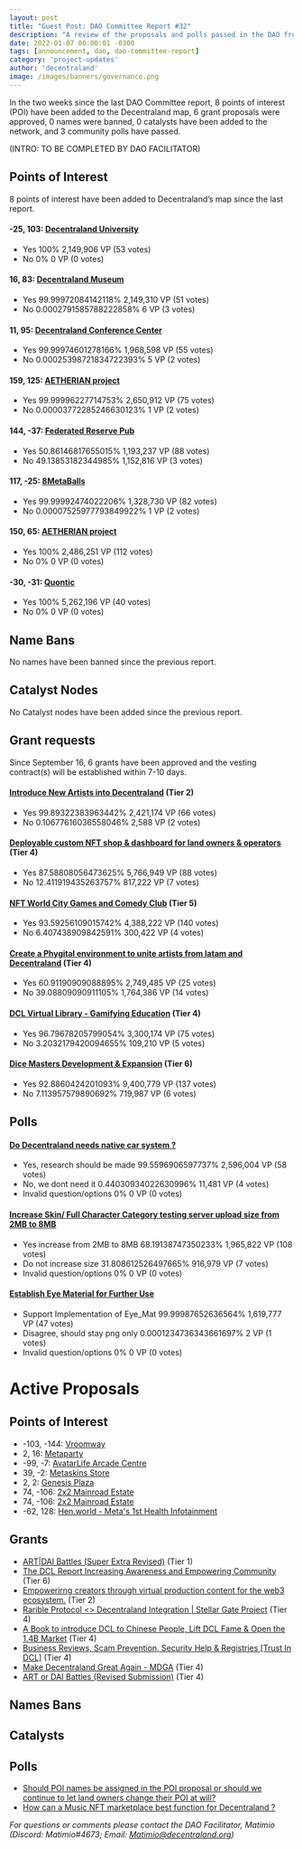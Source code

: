 ```yaml
---
layout: post
title: "Guest Post: DAO Committee Report #32"
description: "A review of the proposals and polls passed in the DAO from September 16 through September 30".
date: 2022-01-07 00:00:01 -0300
tags: [announcement, dao, dao-committee-report]
category: 'project-updates'
author: 'decentraland'
image: /images/banners/governance.png
---
```


In the two weeks since the last DAO Committee report, 8 points of interest (POI) have been added to the Decentraland map, 6 grant proposals were approved, 0 names were banned, 0 catalysts have been added to the network, and 3 community polls have passed.

(INTRO: TO BE COMPLETED BY DAO FACILITATOR)

## Points of Interest
8 points of interest have been added to Decentraland’s map since the last report.


#### -25, 103: [Decentraland University](https://governance.decentraland.org/proposal/?id=28d87b70-3b4d-11ed-a2ad-25cde07289d9)

* Yes 100% 2,149,906 VP (53 votes)
* No 0% 0 VP (0 votes)


#### 16, 83: [Decentraland Museum](https://governance.decentraland.org/proposal/?id=d19f8880-3b4c-11ed-a2ad-25cde07289d9)

* Yes 99.99972084142118% 2,149,310 VP (51 votes)
* No 0.0002791585788222858% 6 VP (3 votes)


#### 11, 95: [Decentraland Conference Center](https://governance.decentraland.org/proposal/?id=19c7e4b0-3b4b-11ed-a2ad-25cde07289d9)

* Yes 99.99974601278166% 1,968,598 VP (55 votes)
* No 0.00025398721834722393% 5 VP (2 votes)


#### 159, 125: [AETHERIAN project](https://governance.decentraland.org/proposal/?id=7f3d5100-3a46-11ed-a2ad-25cde07289d9)

* Yes 99.99996227714753% 2,650,912 VP (75 votes)
* No 0.00003772285246630123% 1 VP (2 votes)


#### 144, -37: [Federated Reserve Pub](https://governance.decentraland.org/proposal/?id=f1df16a0-3936-11ed-a2f4-07fa9844a05e)

* Yes 50.86146817655015% 1,193,237 VP (88 votes)
* No 49.13853182344985% 1,152,816 VP (3 votes)


#### 117, -25: [8MetaBalls](https://governance.decentraland.org/proposal/?id=83b7d7d0-3831-11ed-b361-67b98a1da2c8)

* Yes 99.99992474022206% 1,328,730 VP (82 votes)
* No 0.00007525977793849922% 1 VP (2 votes)


#### 150, 65: [AETHERIAN project](https://governance.decentraland.org/proposal/?id=74150ea0-3099-11ed-b361-67b98a1da2c8)

* Yes 100% 2,486,251 VP (112 votes)
* No 0% 0 VP (0 votes)


#### -30, -31: [Quontic](https://governance.decentraland.org/proposal/?id=f74bbaa0-3047-11ed-b361-67b98a1da2c8)

* Yes 100% 5,262,196 VP (40 votes)
* No 0% 0 VP (0 votes)


## Name Bans

No names have been banned since the previous report.

## Catalyst Nodes
No Catalyst nodes have been added since the previous report.


## Grant requests
Since September 16, 6 grants have been approved and the vesting contract(s) will be established within 7-10 days.


#### [Introduce New Artists into Decentraland](https://governance.decentraland.org/proposal/?id=92cb8d40-36fe-11ed-b361-67b98a1da2c8) (Tier 2)

* Yes 99.89322383963442% 2,421,174 VP (66 votes)
* No 0.10677616036558046% 2,588 VP (2 votes)


#### [Deployable custom NFT shop &amp; dashboard for land owners &amp; operators](https://governance.decentraland.org/proposal/?id=67885a20-34a9-11ed-b361-67b98a1da2c8) (Tier 4)

* Yes 87.58808056473625% 5,766,949 VP (88 votes)
* No 12.411919435263757% 817,222 VP (7 votes)


#### [NFT World City Games and Comedy Club](https://governance.decentraland.org/proposal/?id=479bbd40-346a-11ed-b361-67b98a1da2c8) (Tier 5)

* Yes 93.59256109015742% 4,388,222 VP (140 votes)
* No 6.407438909842591% 300,422 VP (4 votes)


#### [Create a Phygital environment to unite artists from latam and Decentraland](https://governance.decentraland.org/proposal/?id=9a9c4f70-2e50-11ed-b361-67b98a1da2c8) (Tier 4)

* Yes 60.91190909088895% 2,749,485 VP (25 votes)
* No 39.08809090911105% 1,764,386 VP (14 votes)


#### [DCL Virtual Library - Gamifying Education](https://governance.decentraland.org/proposal/?id=c7b01920-2e0e-11ed-b361-67b98a1da2c8) (Tier 4)

* Yes 96.79678205799054% 3,300,174 VP (75 votes)
* No 3.2032179420094655% 109,210 VP (5 votes)


#### [Dice Masters Development &amp; Expansion](https://governance.decentraland.org/proposal/?id=f67f9bc0-2dfc-11ed-b361-67b98a1da2c8) (Tier 6)

* Yes 92.8860424201093% 9,400,779 VP (137 votes)
* No 7.113957579890692% 719,987 VP (6 votes)


## Polls

#### [Do Decentraland needs native car system ?](https://governance.decentraland.org/proposal/?id=c54320b0-3cc8-11ed-a2ad-25cde07289d9)

* Yes, research should be made 99.5596906597737% 2,596,004 VP (58 votes)
* No, we dont need it  0.44030934022630996% 11,481 VP (4 votes)
* Invalid question/options 0% 0 VP (0 votes)


#### [Increase Skin/ Full Character Category testing server upload size from 2MB to 8MB](https://governance.decentraland.org/proposal/?id=7e8c2640-37d1-11ed-b361-67b98a1da2c8)

* Yes increase from 2MB to 8MB 68.19138747350233% 1,965,822 VP (108 votes)
* Do not increase size 31.808612526497665% 916,979 VP (7 votes)
* Invalid question/options 0% 0 VP (0 votes)


#### [Establish Eye Material for Further Use](https://governance.decentraland.org/proposal/?id=18873bf0-32c7-11ed-b361-67b98a1da2c8)

* Support Implementation of Eye_Mat 99.99987652636564% 1,619,777 VP (47 votes)
* Disagree, should stay png only 0.0001234736343661697% 2 VP (1 votes)
* Invalid question/options 0% 0 VP (0 votes)



# Active Proposals

## Points of Interest

* -103, -144: [Vroomway](https://governance.decentraland.org/proposal/?id=19ad2a50-4aad-11ed-bdf3-75f4f4d9ef2f)
* 2, 16: [Metaparty](https://governance.decentraland.org/proposal/?id=75c43a60-4a65-11ed-bdf3-75f4f4d9ef2f)
* -99, -7: [AvatarLife Arcade Centre](https://governance.decentraland.org/proposal/?id=7d741f90-4935-11ed-bdf3-75f4f4d9ef2f)
* 39, -2: [Metaskins  Store](https://governance.decentraland.org/proposal/?id=dd7a2340-48d0-11ed-bdf3-75f4f4d9ef2f)
* 2, 2: [Genesis Plaza](https://governance.decentraland.org/proposal/?id=7b8381c0-4846-11ed-9eb2-21be7ab68113)
* 74, -106: [2x2 Mainroad Estate](https://governance.decentraland.org/proposal/?id=ebef98f0-4705-11ed-9eb2-21be7ab68113)
* 74, -106: [2x2 Mainroad Estate](https://governance.decentraland.org/proposal/?id=ff473a20-4705-11ed-9eb2-21be7ab68113)
* -62, 128: [Hen.world - Meta&#39;s 1st Health Infotainment](https://governance.decentraland.org/proposal/?id=91f76730-460e-11ed-9eb2-21be7ab68113)

## Grants

* [ART|DAI Battles (Super Extra Revised)](https://governance.decentraland.org/proposal/?id=e2cdaad0-4a72-11ed-bdf3-75f4f4d9ef2f) (Tier 1)
* [The DCL Report Increasing Awareness and Empowering Community](https://governance.decentraland.org/proposal/?id=9575fd70-48bd-11ed-bdf3-75f4f4d9ef2f) (Tier 6)
* [Empowerirng creators through  virtual production content for the web3 ecosystem.](https://governance.decentraland.org/proposal/?id=1d2927b0-48aa-11ed-bdf3-75f4f4d9ef2f) (Tier 2)
* [Rarible Protocol &lt;&gt; Decentraland Integration | Stellar Gate Project](https://governance.decentraland.org/proposal/?id=334a1f50-482c-11ed-9eb2-21be7ab68113) (Tier 4)
* [A Book to introduce DCL to Chinese People, Lift DCL Fame &amp; Open the 1.4B Market](https://governance.decentraland.org/proposal/?id=847247f0-4547-11ed-9eb2-21be7ab68113) (Tier 4)
* [Business Reviews, Scam Prevention, Security Help &amp; Registries [Trust In DCL]](https://governance.decentraland.org/proposal/?id=8f170b00-4547-11ed-9eb2-21be7ab68113) (Tier 4)
* [Make Decentraland Great Again - MDGA](https://governance.decentraland.org/proposal/?id=5c24e2b0-4125-11ed-9eb2-21be7ab68113) (Tier 4)
* [ART or DAI Battles (Revised Submission)](https://governance.decentraland.org/proposal/?id=c00bf190-4046-11ed-9eb2-21be7ab68113) (Tier 4)

## Names Bans


## Catalysts


## Polls

* [Should POI names be assigned in the POI proposal or should we continue to let land owners change their POI at will?](https://governance.decentraland.org/proposal/?id=21bcd0f0-4a68-11ed-bdf3-75f4f4d9ef2f)
* [How can a Music NFT marketplace best function for Decentraland ?](https://governance.decentraland.org/proposal/?id=a4d1c2a0-48ee-11ed-bdf3-75f4f4d9ef2f)

*For questions or comments please contact the DAO Facilitator, Matimio (Discord: Matimio#4673; Email: [Matimio@decentraland.org](mailto:Matimio@decentraland.org))*